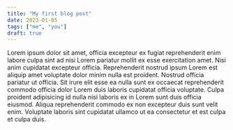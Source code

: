 ```yaml
---
title: "My first blog post"
date: 2023-01-05
tags: ["me", "you"]
draft: true
---
```


Lorem ipsum dolor sit amet, officia excepteur ex fugiat reprehenderit enim
labore culpa sint ad nisi Lorem pariatur mollit ex esse exercitation amet. Nisi
anim cupidatat excepteur officia. Reprehenderit nostrud ipsum Lorem est aliquip
amet voluptate dolor minim nulla est proident. Nostrud officia pariatur ut
officia. Sit irure elit esse ea nulla sunt ex occaecat reprehenderit commodo
officia dolor Lorem duis laboris cupidatat officia voluptate. Culpa proident
adipisicing id nulla nisi laboris ex in Lorem sunt duis officia eiusmod. Aliqua
reprehenderit commodo ex non excepteur duis sunt velit enim. Voluptate laboris
sint cupidatat ullamco ut ea consectetur et est culpa et culpa duis.
